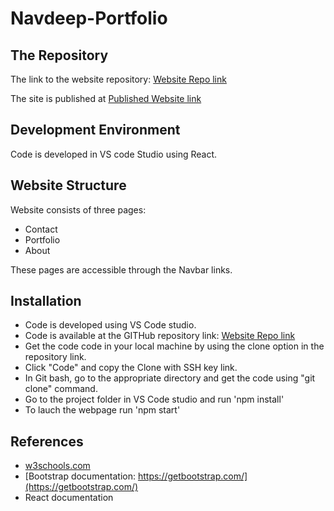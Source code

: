 # Navdeep-Portfolio

## The Repository

The link to the website repository: [Website Repo link](https://github.com/NavdeepDP/navdeeppuri-portfolio)

The site is published at [Published Website link]( https://navdeepdp.github.io/navdeeppuri-portfolio/)

## Development Environment
Code is developed in VS code Studio using React.

## Website Structure

Website consists of three pages:

- Contact
- Portfolio
- About

These pages are accessible through the Navbar links.

## Installation

- Code is developed using VS Code studio.
- Code is available at the GITHub repository link: [Website Repo link](https://github.com/NavdeepDP/navdeeppuri-portfolio)
- Get the code code in your local machine by using the clone option in the repository link.
- Click "Code" and copy the Clone with SSH key link.
- In Git bash, go to the appropriate directory and get the code using "git clone" command.
- Go to the project folder in VS Code studio and run 'npm install'
- To lauch the webpage run 'npm start'


## References

- [w3schools.com](https://www.w3schools.com/)
- [Bootstrap documentation: https://getbootstrap.com/](https://getbootstrap.com/)
- React documentation



